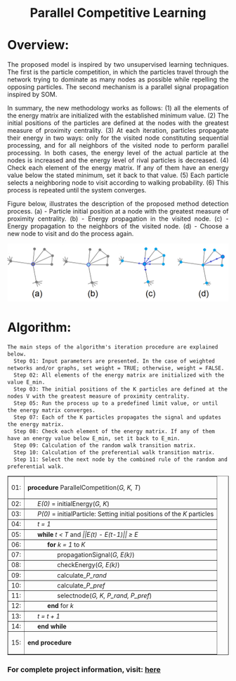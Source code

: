 <h1 align="center">Parallel Competitive Learning</h1>

Overview:
=================

<p align="justify">The proposed model is inspired by two unsupervised learning techniques. The first is the particle competition, in which the particles travel through the network trying to dominate as many nodes as possible while repelling the opposing particles. The second mechanism is a parallel signal propagation inspired by SOM.</p>
<p align="justify">In summary, the new methodology works as follows: (1) all the elements of the energy matrix are initialized with the established minimum value. (2) The initial positions of the particles are defined at the nodes with the greatest measure of proximity centrality. (3) At each iteration, particles propagate their energy in two ways: only for the visited node constituting sequential processing, and for all neighbors of the visited node to perform parallel processing. In both cases, the energy level of the actual particle at the nodes is increased and the energy level of rival particles is decreased. (4) Check each element of the energy matrix. If any of them have an energy value below the stated minimum, set it back to that value. (5) Each particle selects a neighboring node to visit according to walking probability. (6) This process is repeated until the system converges. </p>

<p align="justify">Figure below, illustrates the description of the proposed method detection process. (a) - Particle initial position at a node with the greatest measure of proximity centrality. (b) - Energy propagation in the visited node. (c) - Energy propagation to the neighbors of the visited node. (d) - Choose a new node to visit and do the process again.</p>
<img src="img/image.png">


Algorithm:
=================
<!--ts-->
    The main steps of the algorithm's iteration procedure are explained below.
      Step 01: Input parameters are presented. In the case of weighted networks and/or graphs, set weight = TRUE; otherwise, weight = FALSE.
      Step 02: All elements of the energy matrix are initialized with the value E_min.
      Step 03: The initial positions of the K particles are defined at the nodes V with the greatest measure of proximity centrality.
      Step 05: Run the process up to a predefined limit value, or until the energy matrix converges.
      Step 07: Each of the K particles propagates the signal and updates the energy matrix.
      Step 08: Check each element of the energy matrix. If any of them have an energy value below E_min, set it back to E_min.
      Step 09: Calculation of the random walk transition matrix.
      Step 10: Calculation of the preferential walk transition matrix.
      Step 11: Select the next node by the combined rule of the random and preferential walk.
<!--te-->

<table border="1">
    <tr>
        <td>01: </td>
        <td><p><b>procedure</b> ParallelCompetition(<i>G, K, T</i>)</p></td>
    </tr>
    <tr>
        <td>02: </td>
        <td>&nbsp;&nbsp;&nbsp;&nbsp;&nbsp;&nbsp;<i>E(0)</i> = initialEnergy(<i>G, K</i>)</td>
    </tr>
    <tr>
        <td>03: </td>
        <td>&nbsp;&nbsp;&nbsp;&nbsp;&nbsp;&nbsp;<i>P(0)</i> = initialParticle: Setting initial positions of the <i>K</i> particles</td>
    </tr>
    <tr>
        <td>04: </td>
        <td>&nbsp;&nbsp;&nbsp;&nbsp;&nbsp;&nbsp;<i>t = 1</i></td>
    </tr>
    <tr>
        <td>05: </td>
        <td>&nbsp;&nbsp;&nbsp;&nbsp;&nbsp;&nbsp;<b>while</b> <i>t &lt; T</i> and <i>||E(t) - E(t-1)|| &ge; &Epsilon; </i></td>
    </tr>
    <tr>
        <td>06: </td>
        <td>&nbsp;&nbsp;&nbsp;&nbsp;&nbsp;&nbsp;&nbsp;&nbsp;&nbsp;&nbsp;&nbsp;&nbsp;<b>for</b> <i>k = 1</i> to <i>K</i></td>
    </tr>
    <tr>
        <td>07: </td>
        <td>&nbsp;&nbsp;&nbsp;&nbsp;&nbsp;&nbsp;&nbsp;&nbsp;&nbsp;&nbsp;&nbsp;&nbsp;&nbsp;&nbsp;&nbsp;&nbsp;&nbsp;&nbsp;propagationSignal(<i>G, E(k)</i>)</td>
    </tr>
    <tr>
        <td>08: </td>
        <td>&nbsp;&nbsp;&nbsp;&nbsp;&nbsp;&nbsp;&nbsp;&nbsp;&nbsp;&nbsp;&nbsp;&nbsp;&nbsp;&nbsp;&nbsp;&nbsp;&nbsp;&nbsp;checkEnergy(<i>G, E(k)</i>)</td>
    </tr>
    <tr>
        <td>09: </td>
        <td>&nbsp;&nbsp;&nbsp;&nbsp;&nbsp;&nbsp;&nbsp;&nbsp;&nbsp;&nbsp;&nbsp;&nbsp;&nbsp;&nbsp;&nbsp;&nbsp;&nbsp;&nbsp;calculate_<i>P_rand</i></td>
    </tr>
    <tr>
        <td>10: </td>
        <td>&nbsp;&nbsp;&nbsp;&nbsp;&nbsp;&nbsp;&nbsp;&nbsp;&nbsp;&nbsp;&nbsp;&nbsp;&nbsp;&nbsp;&nbsp;&nbsp;&nbsp;&nbsp;calculate_<i>P_pref</i></td>
    </tr>
    <tr>
        <td>11: </td>
        <td>&nbsp;&nbsp;&nbsp;&nbsp;&nbsp;&nbsp;&nbsp;&nbsp;&nbsp;&nbsp;&nbsp;&nbsp;&nbsp;&nbsp;&nbsp;&nbsp;&nbsp;&nbsp;selectnode(<i>G, K, P_rand, P_pref</i>)</td>
    </tr>
    <tr>
        <td>12: </td>
        <td>&nbsp;&nbsp;&nbsp;&nbsp;&nbsp;&nbsp;&nbsp;&nbsp;&nbsp;&nbsp;&nbsp;&nbsp;<b>end</b> for <i>k</i></td>
    </tr>
    <tr>
        <td>13: </td>
        <td>&nbsp;&nbsp;&nbsp;&nbsp;&nbsp;&nbsp;<i>t = t + 1</i></td>
    </tr>
    <tr>
        <td>14: </td>
        <td>&nbsp;&nbsp;&nbsp;&nbsp;&nbsp;&nbsp;<b>end while</b></td>
    </tr>
    <tr>
        <td>15: </td>
        <td><p><b>end procedure</b></p></td>
    </tr>
</table>

<p align="justify"><h3>For complete project information, visit: <a href="https://www.teses.usp.br/teses/disponiveis/59/59143/tde-01072022-152719/pt-br.php">here</a></h3></p>
